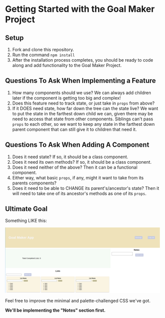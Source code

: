 # Getting Started with the Goal Maker Project

## Setup

1. Fork and clone this repository.
2. Run the command `npm install`
3. After the installation process completes, you should be ready to code along and add functionality to the Goal Maker Project.

## Questions To Ask When Implementing a Feature

1. How many components should we use? We can always add children later if the component is getting too big and complex!
2. Does this feature need to track state, or just take in `props` from above?
3. If it DOES need state, how far down the tree can the state live? We want to put the state in the farthest down child we can, given there may be need to access that state from other components. Siblings can't pass `props` to each other, so we want to keep any state in the farthest down parent component that can still give it to children that need it.

## Questions To Ask When Adding A Component

1. Does it need state? If so, it should be a class component.
2. Does it need its own methods? If so, it should be a class component.
3. Does it need neither of the above? Then it can be a functional component.
4. Either way, what basic `props`, if any, might it want to take from its parents components?
5. Does it need to be able to CHANGE its parent's/ancestor's state? Then it will need to take one of its ancestor's methods as one of its `props`.

## Ultimate Goal

Something LIKE this:

![app goal, with notes and lists](./assets/goal.png)

Feel free to improve the minimal and palette-challenged CSS we've got.

**We'll be implementing the "Notes" section first.**
